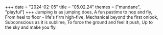 +++
date = "2024-02-05"
title = "05.02.24"
themes = ["mundane", "playful"]
+++
Jumping is as jumping does,
A fun pastime to hop and fly,
From heel to floor - life's firm high-five,
Mechanical beyond the first onlook,
Subconscious as it is sublime,
To force the ground and feel it push,
Up to the sky and make you fly.
